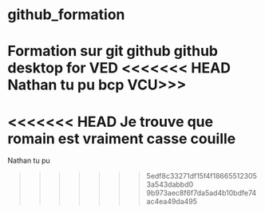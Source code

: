 # github_formation
Formation sur git github github desktop for VED
<<<<<<< HEAD
Nathan tu pu bcp
VCU>>>
=======
<<<<<<< HEAD
Je trouve que romain est vraiment casse couille
=======
Nathan tu pu
>>>>>>> 5edf8c33271df15f4f186655123053a543dabbd0
>>>>>>> 9b973aec8f6f7da5ad4b10bdfe74ac4ea49da495
